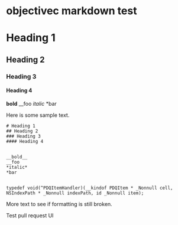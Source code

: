 # objectivec markdown test

# Heading 1
## Heading 2
### Heading 3
#### Heading 4

__bold__
__foo
*italic*
*bar

Here is some sample text.

```objc
# Heading 1
## Heading 2
### Heading 3
#### Heading 4


__bold__
__foo
*italic*
*bar


typedef void(^PDQItemHandler)(__kindof PDQItem * _Nonnull cell, NSIndexPath * _Nonnull indexPath, id _Nonnull item);
```

More text to see if formatting is still broken.

Test pull request UI
